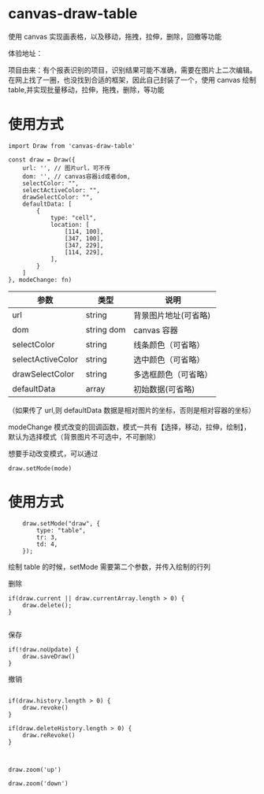 # canvas-draw-table

使用 canvas 实现画表格，以及移动，拖拽，拉伸，删除，回撤等功能

体验地址：

项目由来：有个报表识别的项目，识别结果可能不准确，需要在图片上二次编辑。在网上找了一圈，也没找到合适的框架，因此自己封装了一个，使用 canvas 绘制 table,并实现批量移动，拉伸，拖拽，删除，等功能

# 使用方式

```
import Draw from 'canvas-draw-table'

const draw = Draw({
    url: '', // 图片url，可不传
    dom: '', // canvas容器id或者dom,
    selectColor: "",
    selectActiveColor: "",
    drawSelectColor: "",
    defaultData: [
        {
            type: "cell",
            location: [
                [114, 100],
                [347, 100],
                [347, 229],
                [114, 229],
            ],
        }
    ]
}, modeChange: fn)

```

| 参数              | 类型       | 说明                 |
| ----------------- | ---------- | -------------------- |
| url               | string     | 背景图片地址(可省略) |
| dom               | string dom | canvas 容器          |
| selectColor       | string     | 线条颜色（可省略）   |
| selectActiveColor | string     | 选中颜色（可省略）   |
| drawSelectColor   | string     | 多选框颜色（可省略） |
| defaultData       | array      | 初始数据(可省略)     |

（如果传了 url,则 defaultData 数据是相对图片的坐标，否则是相对容器的坐标）

modeChange 模式改变的回调函数，模式一共有【选择，移动，拉伸，绘制】， 默认为选择模式（背景图片不可选中，不可删除）

想要手动改变模式，可以通过

```
draw.setMode(mode)

```

# 使用方式

```
    draw.setMode("draw", {
        type: "table",
        tr: 3,
        td: 4,
    });
```

绘制 table 的时候，setMode 需要第二个参数，并传入绘制的行列

删除

```
if(draw.current || draw.currentArray.length > 0) {
	draw.delete();
}


```

保存

```
if(!draw.noUpdate) {
	draw.saveDraw()
}

```

撤销

```

if(draw.history.length > 0) {
	draw.revoke()
}

if(draw.deleteHistory.length > 0) {
	draw.reRevoke()
}


```

```

draw.zoom('up')

draw.zoom('down')

```
